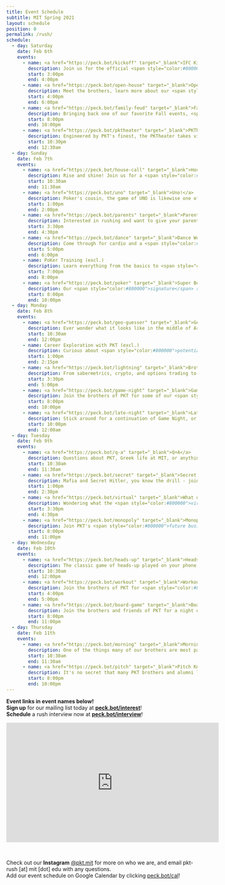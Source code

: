 ```yaml
---
title: Event Schedule
subtitle: MIT Spring 2021
layout: schedule
position: 0
permalink: /rush/
schedule:
  - day: Saturday
    date: Feb 6th
    events:
      - name: <a href="https://peck.bot/kickoff" target="_blank">IFC Kickoff</a>
        description: Join us for the official <span style="color:#800000">start of rush</span> on Gather.town!
        start: 3:00pm
        end: 4:00pm
      - name: <a href="https://peck.bot/open-house" target="_blank">Open House</a>
        description: Meet the brothers, learn more about our <span style="color:#800000">community</span>, and ask us anything you're curious about at the PKT Open House!
        start: 4:00pm
        end: 6:00pm
      - name: <a href="https://peck.bot/family-feud" target="_blank">Family Feud Tournament</a>
        description: Bringing back one of our favorite Fall events, <span style="color:#800000">bigger and better</span> than ever before - Family Feud Night! You're welcome to sign up as a team or as an individual. Do you have what it takes to emerge a champion? <span style="color:#800000">Prizes</span> for winning team.
        start: 8:00pm
        end: 10:00pm
      - name: <a href="https://peck.bot/pktheater" target="_blank">PKTheater</a>
        description: Engineered by PKT's finest, the PKTheater takes virtual watch parties to the <span style="color:#800000">next level</span>. Join us on Gather, wear your favorite hoodie, sit back and enjoy the show!
        start: 10:30pm
        end: 12:30am
  - day: Sunday
    date: Feb 7th
    events:
      - name: <a href="https://peck.bot/house-call" target="_blank">House Call</a>
        description: Rise and shine! Join us for a <span style="color:#800000">live-streamed DJ set</span> hosted by our Graduate Resident Advisor in the PKT house! Come start your day off right, vibe, and meet some brothers.
        start: 10:30am
        end: 11:30am
      - name: <a href="https://peck.bot/uno" target="_blank">Uno!</a>
        description: Poker's cousin, the game of UNO is likewise one of <span style="color:#800000">pure skill</span> - come show the brothers of PKT that you have what it takes to use all your cards, throw down some draw 4's, and emerge <span style="color:#800000">victorious</span>!
        start: 1:00pm
        end: 2:00pm
      - name: <a href="https://peck.bot/parents" target="_blank">Parents Info Session</a>
        description: Interested in rushing and want to give your parents more <span style="color:#800000">information</span> about Greek life at MIT? Then this event is for you! We'll be providing an overview of our community and answering any questions you or your family might have.
        start: 3:30pm
        end: 4:30pm
      - name: <a href="https://peck.bot/dance" target="_blank">Dance Workshop</a>
        description: Come through for cardio and a <span style="color:#800000">good time</span> with some of our more talented brothers and house friends! We'll have moves from salsa, bachata, hip hop and more - absolutely <span style="color:#800000">no experience</span> required.
        start: 5:00pm
        end: 6:00pm
      - name: PoKer Training (excl.)
        description: Learn everything from the basics to <span style="color:#800000">top-tier</span> strategies from our poker sharks before the big tournament!
        start: 7:00pm
        end: 8:00pm
      - name: <a href="https://peck.bot/poker" target="_blank">Super Bowl Poker Tournament</a>
        description: Our <span style="color:#800000">signature</span> rush event - the annual Phi Kappa Theta Poker Tournament! Join the brothers and friends of PKT to play for <span style="color:#800000">prizes</span> like a computer monitor, headphones, and speaker, and stick around to watch the Super Bowl!"
        start: 8:00pm
        end: 10:00pm
  - day: Monday
    date: Feb 8th
    events:
      - name: <a href="https://peck.bot/geo-guesser" target="_blank">Geo Guessr</a>
        description: Ever wonder what it looks like in the middle of Argentina? Or Canada? Come and join the brothers and friends of Phi Kappa Theta to try and guess Google Maps locations based purely on our surroundings, putting our global knowledge and <span style="color:#800000">experiences</span> to the test!
        start: 10:30am
        end: 12:00pm
      - name: Career Exploration with PKT (excl.)
        description: Curious about <span style="color:#800000">potential career paths</span> and the resources upperclassmen have found most useful in college? Join our diverse lineup of brothers pursuing careers in everything from finance and consulting to medicine and engineering to learn more!
        start: 1:00pm
        end: 2:15pm
      - name: <a href="https://peck.bot/lightning" target="_blank">Brother Lightning Talks</a>
        description: From sabermetrics, crypto, and options trading to mental health, film, and rockets, come learn more about our brothers' <span style="color:#800000">diverse interests</span> and backgrounds as we share a bit about each of our favorite topics!
        start: 3:30pm
        end: 5:00pm
      - name: <a href="https://peck.bot/game-night" target="_blank">Game Night</a>
        description: Join the brothers of PKT for some of our <span style="color:#800000">favorite video games</span>, including Warzone, FIFA, League, Minecraft, Fortnite, and more!
        start: 8:00pm
        end: 10:00pm
      - name: <a href="https://peck.bot/late-night" target="_blank">Late Night</a>
        description: Stick around for a continuation of Game Night, or join us for a movie in the <span style="color:#800000">custom-built</span> PKTheater!
        start: 10:00pm
        end: 12:00am
  - day: Tuesday 
    date: Feb 9th
    events:
      - name: <a href="https://peck.bot/q-a" target="_blank">Q+A</a>
        description: Questions about PKT, Greek life at MIT, or anything else? Come learn more about our <span style="color:#800000">community</span>, meet our brothers and friends, and ask us <span style="color:#800000">anything</span> you're curious about!
        start: 10:30am
        end: 11:30am
      - name: <a href="https://peck.bot/secret" target="_blank">Secret Hitler</a>
        description: Mafia and Secret Hitler, you know the drill - join us to put your <span style="color:#800000">strategic</span> thinking and diplomacy skills to the test as we play the classics!
        start: 1:00pm
        end: 2:30pm
      - name: <a href="https://peck.bot/virtual" target="_blank">What does virtual PKT look like?</a>
        description: Wondering what the <span style="color:#800000">virtual fraternity experience</span> is like? Come hear from our seniors about what PKT has in store for this spring, and how we <span style="color:#800000">strengthened</span> our brotherhood's bonds this fall.
        start: 3:30pm
        end: 4:30pm
      - name: <a href="https://peck.bot/monopoly" target="_blank">Monopoly Night!</a>
        description: Join PKT's <span style="color:#800000">future business titans</span> for a classic game of Monopoly! Remember, positive cash flows and railroads are key.
        start: 8:00pm
        end: 11:00pm
  - day: Wednesday
    date: Feb 10th
    events:
      - name: <a href="https://peck.bot/heads-up" target="_blank">Heads-up</a>
        description: The classic game of heads-up played on your phone, but over Zoom - what could go wrong? Make sure to hide self view to maintain the integrity of this <span style="color:#800000">highly competitive</span> game grounded in skill.
        start: 10:30am
        end: 12:00pm
      - name: <a href="https://peck.bot/workout" target="_blank">Workout Wednesday</a>
        description: Join the brothers of PKT for <span style="color:#800000">exercise and a good time</span> as Brothers Caleb '22 and Thomas '23 lead us in our weekly *Workout Wednesday!*
        start: 4:00pm
        end: 5:00pm
      - name: <a href="https://peck.bot/board-game" target="_blank">Board Game Night</a>
        description: Join the brothers and friends of PKT for a night of <span style="color:#800000">good vibes</span> and our favorite board games!
        start: 8:00pm
        end: 11:00pm
  - day: Thursday
    date: Feb 11th
    events:
      - name: <a href="https://peck.bot/morning" target="_blank">Morning Coffee</a>
        description: One of the things many of our brothers are most passionate about is their coffee - join us for a refreshing morning of <span style="color:#800000">relaxation</span> to charge up for the day!
        start: 10:30am
        end: 11:30am
      - name: <a href="https://peck.bot/pitch" target="_blank">Pitch KnighT</a>
        description: It's no secret that many PKT brothers and alumni love starting ventures, building products, and solving problems. Come out to try your hand at pitching <span style="color:#800000">bad startup ideas</span> created by our upperclassmen, and maybe leave with the next Uber for ___!
        start: 8:00pm
        end: 10:00pm
---
```

<p class="text-center"><strong>Event links in event names below!</strong><br><strong>Sign up</strong> for our mailing list today at <strong><a href="https://peck.bot/interest" target="_blank">peck.bot/interest</a></strong>!<br><strong>Schedule</strong> a rush interview now at <strong><a href="https://peck.bot/interview" target="_blank">peck.bot/interview</a></strong>!
</p>


<p align="center">
  <div class="iframeVideo">
    <iframe width="560" height="315" src="https://www.youtube.com/embed/sKCtAaZgp7E" frameborder="0" allow="accelerometer; autoplay; clipboard-write; encrypted-media; gyroscope; picture-in-picture" allowfullscreen></iframe>
  </div>
</p>
<br>
<p class="text-center">Check out our <strong>Instagram</strong> <a href="https://peck.bot/instagram" target="_blank">@pkt.mit</a> for more on who we are, and email pkt-rush [at] mit [dot] edu with any questions.<br>Add our event schedule on Google Calendar by clicking <a href="https://peck.bot/cal" target="_blank">peck.bot/cal</a>!</p>

<!-- Calendly badge widget begin -->
<link href="https://assets.calendly.com/assets/external/widget.css" rel="stylesheet">
<script src="https://assets.calendly.com/assets/external/widget.js" type="text/javascript"></script>
<script type="text/javascript">Calendly.initBadgeWidget({ url: 'https://calendly.com/pkt-mit/rush-interview-two?primary_color=800000', text: 'Interview Sign up', color: '#800000', textColor: '#f8d410', branding: true });</script>
<!-- Calendly badge widget end -->

<!-- <p class="text-center">Call <strong>317-PKT-RIDE</strong> for a ride to our house during Rush!</p> -->
